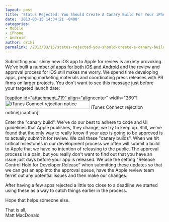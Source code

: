 ```yaml
---
layout: post
title: 'Status Rejected: You Should Create A Canary Build For Your iPhone App'
date: '2013-03-15 14:34:21 -0400'
categories:
- Mobile
- iPhone
- Android
author: driki
permalink: /2013/03/15/status-rejected-you-should-create-a-canary-build-for-your-iphone-app
---
```

<p>Submitting your shiny new iOS app to Apple for review is anxiety provoking. We've built a <a href="http://apps.prx.org">number of apps for both iOS and Android</a> and the review and approval process for iOS still makes me worry. We spend time developing apps, prepping marketing materials and coordinating press releases with PR firms on larger projects. You don't want to see this message just before your targeted launch date:</p>
<p>[caption id="attachment_719" align="aligncenter" width="269"]<a href="http://labs.prx.org/wp-content/uploads/2013/03/rejected.png"><img class="size-full wp-image-719" alt="iTunes Connect rejection notice" src="http://labs.prx.org/wp-content/uploads/2013/03/rejected.png" width="269" height="27" /></a> iTunes Connect rejection notice[/caption]</p>
<p>Enter the "canary build". We've do our best to adhere to code and UI guidelines that Apple publishes, they change, we try to keep up. Still, we've found that the only way to really know if your app is going to be approved is to actually submit it for review. We call these "canary builds". When we hit critical milestones in our development process we often will submit a build to Apple that we have no intention of releasing to the public. The approval process is a pain, but you really don't want to find out that you have an issue just days before your app is released. We use the setting "Release Control Hold for Developer Release" when submitting these updates so that we can get an app into the approval queue, have the Apple review team ferret out any potential issues and then make our changes.</p>
<p>After having a few apps rejected a little too close to a deadline we started using these as a way to catch things earlier in the process.</p>
<p>Hope that helps someone else.</p>
<p>That is all,<br />
Matt MacDonald</p>
